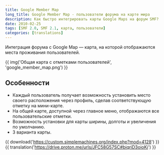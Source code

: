 ```yaml
---
title: Google Member Map
long_title: Google Member Map - пользователи форума на карте мира
description: Как быстро интегрировать карты Google Maps на форум SMF?
date: 2010-02-25
tags: [SMF 2.0, SMF 2.1, карта, пользователи]
categories: [translations]
---
```


Интеграция форума с Google Map — карта, на которой отображаются места проживания пользователей.

<!-- more -->

{{ img('Общая карта с отметками пользователей', 'google_member_map.png') }}

## Особенности

* Каждый пользователь получает возможность установить место своего расположения через профиль, сделав соответствующую отметку на мини-карте.
* На общей карте, доступной через главное меню, отображаются все пользовательские отметки.
* Возможность установки для карты ширины, долготы и увеличения по умолчанию.
* 3 варианта карты.

{{ download('https://custom.simplemachines.org/index.php?mod=4128') }}
{{ translation('https://drive.proton.me/urls/JFC58G57SC#biqriD3oioKi') }}
